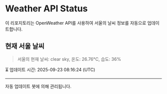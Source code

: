 
# Weather API Status

이 리포지토리는 OpenWeather API를 사용하여 서울의 날씨 정보를 자동으로 업데이트합니다.

## 현재 서울 날씨
> 서울의 현재 날씨: clear sky, 온도: 26.76°C, 습도: 36%

⏳ 업데이트 시간: 2025-09-23 08:16:24 (UTC)

---
자동 업데이트 봇에 의해 관리됩니다.

